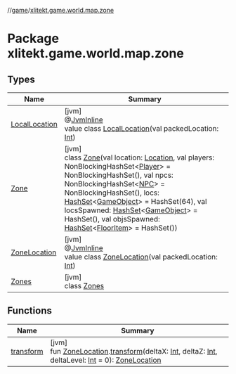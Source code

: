 //[game](../../index.md)/[xlitekt.game.world.map.zone](index.md)

# Package xlitekt.game.world.map.zone

## Types

| Name | Summary |
|---|---|
| [LocalLocation](-local-location/index.md) | [jvm]<br>@[JvmInline](https://kotlinlang.org/api/latest/jvm/stdlib/kotlin.jvm/-jvm-inline/index.html)<br>value class [LocalLocation](-local-location/index.md)(val packedLocation: [Int](https://kotlinlang.org/api/latest/jvm/stdlib/kotlin/-int/index.html)) |
| [Zone](-zone/index.md) | [jvm]<br>class [Zone](-zone/index.md)(val location: [Location](../xlitekt.game.world.map/-location/index.md), val players: NonBlockingHashSet&lt;[Player](../xlitekt.game.actor.player/-player/index.md)&gt; = NonBlockingHashSet(), val npcs: NonBlockingHashSet&lt;[NPC](../xlitekt.game.actor.npc/-n-p-c/index.md)&gt; = NonBlockingHashSet(), locs: [HashSet](https://kotlinlang.org/api/latest/jvm/stdlib/kotlin.collections/-hash-set/index.html)&lt;[GameObject](../xlitekt.game.world.map/-game-object/index.md)&gt; = HashSet(64), val locsSpawned: [HashSet](https://kotlinlang.org/api/latest/jvm/stdlib/kotlin.collections/-hash-set/index.html)&lt;[GameObject](../xlitekt.game.world.map/-game-object/index.md)&gt; = HashSet(), val objsSpawned: [HashSet](https://kotlinlang.org/api/latest/jvm/stdlib/kotlin.collections/-hash-set/index.html)&lt;[FloorItem](../xlitekt.game.content.item/-floor-item/index.md)&gt; = HashSet()) |
| [ZoneLocation](-zone-location/index.md) | [jvm]<br>@[JvmInline](https://kotlinlang.org/api/latest/jvm/stdlib/kotlin.jvm/-jvm-inline/index.html)<br>value class [ZoneLocation](-zone-location/index.md)(val packedLocation: [Int](https://kotlinlang.org/api/latest/jvm/stdlib/kotlin/-int/index.html)) |
| [Zones](-zones/index.md) | [jvm]<br>class [Zones](-zones/index.md) |

## Functions

| Name | Summary |
|---|---|
| [transform](transform.md) | [jvm]<br>fun [ZoneLocation](-zone-location/index.md).[transform](transform.md)(deltaX: [Int](https://kotlinlang.org/api/latest/jvm/stdlib/kotlin/-int/index.html), deltaZ: [Int](https://kotlinlang.org/api/latest/jvm/stdlib/kotlin/-int/index.html), deltaLevel: [Int](https://kotlinlang.org/api/latest/jvm/stdlib/kotlin/-int/index.html) = 0): [ZoneLocation](-zone-location/index.md) |
